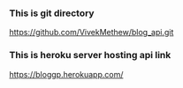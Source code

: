 ### This is git directory

https://github.com/VivekMethew/blog_api.git

### This is heroku server hosting api link

https://bloggp.herokuapp.com/
